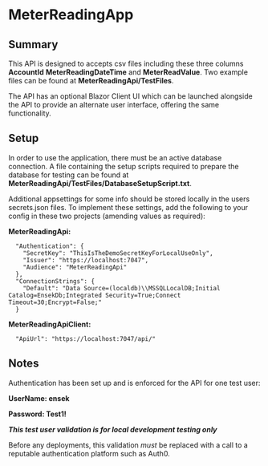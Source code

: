 # MeterReadingApp

## Summary

This API is designed to accepts csv files including these three columns **AccountId** **MeterReadingDateTime** and **MeterReadValue**. Two example files can be found at **MeterReadingApi/TestFiles**.

The API has an optional Blazor Client UI which can be launched alongside the API to provide an alternate user interface, offering the same functionality.

## Setup

In order to use the application, there must be an active database connection. A file containing the setup scripts required to prepare the database for testing can be found at **MeterReadingApi/TestFiles/DatabaseSetupScript.txt**.

Additional appsettings for some info should be stored locally in the users secrets.json files. To implement these settings, add the following to your config in these two projects (amending values as required):

**MeterReadingApi:**
```
  "Authentication": {
    "SecretKey": "ThisIsTheDemoSecretKeyForLocalUseOnly",
    "Issuer": "https://localhost:7047",
    "Audience": "MeterReadingApi"
  },
  "ConnectionStrings": {
    "Default": "Data Source=(localdb)\\MSSQLLocalDB;Initial Catalog=EnsekDb;Integrated Security=True;Connect Timeout=30;Encrypt=False;"
  }
```

**MeterReadingApiClient:**
```
  "ApiUrl": "https://localhost:7047/api/"
```

## Notes

Authentication has been set up and is enforced for the API for one test user:

**UserName: ensek**

**Password: Test1!**

***This test user validation is for local development testing only*** 

Before any deployments, this validation *must* be replaced with a call to a reputable authentication platform such as Auth0.
